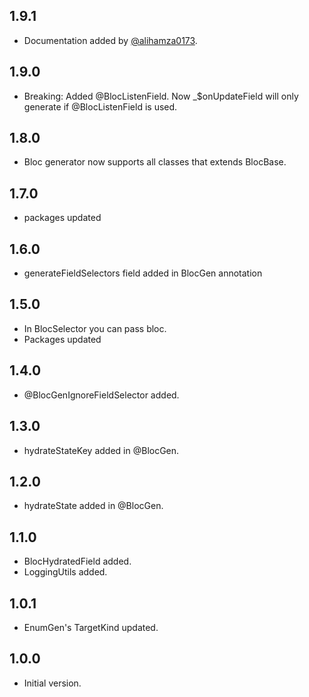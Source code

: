 ## 1.9.1
- Documentation added by [@alihamza0173](https://github.com/alihamza0173).

## 1.9.0
- Breaking: Added @BlocListenField. Now _$onUpdateField will only generate if @BlocListenField is used.

## 1.8.0
- Bloc generator now supports all classes that extends BlocBase.

## 1.7.0
- packages updated

## 1.6.0
- generateFieldSelectors field added in BlocGen annotation

## 1.5.0
- In BlocSelector you can pass bloc.
- Packages updated

## 1.4.0
- @BlocGenIgnoreFieldSelector added.

## 1.3.0
- hydrateStateKey added in @BlocGen.

## 1.2.0
- hydrateState added in @BlocGen.

## 1.1.0
- BlocHydratedField added.
- LoggingUtils added.

## 1.0.1
- EnumGen's TargetKind updated.

## 1.0.0
- Initial version.
